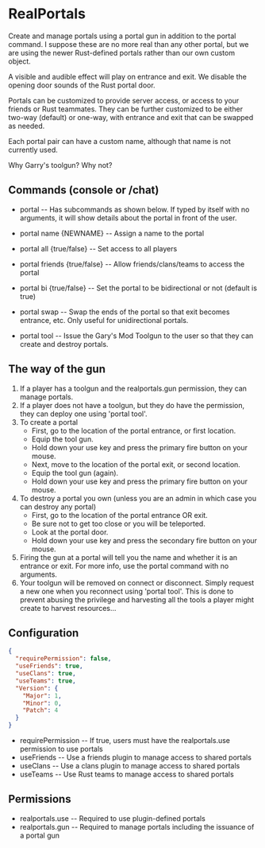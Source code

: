 # RealPortals
Create and manage portals using a portal gun in addition to the portal command.  I suppose these are no more real than any other portal, but we are using the newer Rust-defined portals rather than our own custom object.

A visible and audible effect will play on entrance and exit.  We disable the opening door sounds of the Rust portal door.

Portals can be customized to provide server access, or access to your friends or Rust teammates.  They can be further customized to be either two-way (default) or one-way, with entrance and exit that can be swapped as needed.

Each portal pair can have a custom name, although that name is not currently used.

Why Garry's toolgun?  Why not?

## Commands (console or /chat)

 - portal -- Has subcommands as shown below.  If typed by itself with no arguments, it will show details about the portal in front of the user.

 - portal name {NEWNAME} -- Assign a name to the portal
 - portal all {true/false} -- Set access to all players
 - portal friends {true/false} -- Allow friends/clans/teams to access the portal
 - portal bi {true/false} -- Set the portal to be bidirectional or not (default is true)
 - portal swap -- Swap the ends of the portal so that exit becomes entrance, etc.  Only useful for unidirectional portals.
 - portal tool -- Issue the Gary's Mod Toolgun to the user so that they can create and destroy portals.

## The way of the gun

 1. If a player has a toolgun and the realportals.gun permission, they can manage portals.
 2. If a player does not have a toolgun, but they do have the permission, they can deploy one using 'portal tool'.
 3. To create a portal
    - First, go to the location of the portal entrance, or first location.
    - Equip the tool gun.
    - Hold down your use key and press the primary fire button on your mouse.
    - Next, move to the location of the portal exit, or second location.
    - Equip the tool gun (again).
    - Hold down your use key and press the primary fire button on your mouse.
 4. To destroy a portal you own (unless you are an admin in which case you can destroy any portal)
    - First, go to the location of the portal entrance OR exit.
    - Be sure not to get too close or you will be teleported.
    - Look at the portal door.
    - Hold down your use key and press the secondary fire button on your mouse.
 5. Firing the gun at a portal will tell you the name and whether it is an entrance or exit.  For more info, use the portal command with no arguments.
 6. Your toolgun will be removed on connect or disconnect.  Simply request a new one when you reconnect using 'portal tool'.  This is done to prevent abusing the privilege and harvesting all the tools a player might create to harvest resources...

## Configuration
```json
{
  "requirePermission": false,
  "useFriends": true,
  "useClans": true,
  "useTeams": true,
  "Version": {
    "Major": 1,
    "Minor": 0,
    "Patch": 4
  }
}
```

 - requirePermission -- If true, users must have the realportals.use permission to use portals
 - useFriends -- Use a friends plugin to manage access to shared portals
 - useClans -- Use a clans plugin to manage access to shared portals
 - useTeams -- Use Rust teams to manage access to shared portals

## Permissions

 - realportals.use -- Required to use plugin-defined portals
 - realportals.gun -- Required to manage portals including the issuance of a portal gun

